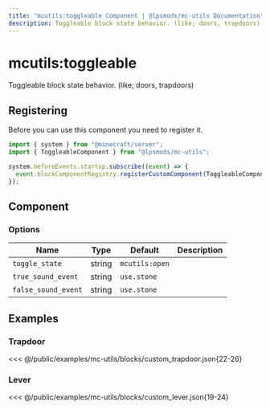 ```yaml
---
title: "mcutils:toggleable Component | @lpsmods/mc-utils Documentation"
description: Toggleable block state behavior. (like; doors, trapdoors)
---
```


# mcutils:toggleable

Toggleable block state behavior. (like; doors, trapdoors)

## Registering

Before you can use this component you need to register it.

```js
import { system } from "@minecraft/server";
import { ToggleableComponent } from "@lpsmods/mc-utils";

system.beforeEvents.startup.subscribe((event) => {
  event.blockComponentRegistry.registerCustomComponent(ToggleableComponent.typeId, new ToggleableComponent());
});
```

## Component

### Options

| Name                | Type   | Default        | Description |
| ------------------- | ------ | -------------- | ----------- |
| `toggle_state`      | string | `mcutils:open` |             |
| `true_sound_event`  | string | `use.stone`    |             |
| `false_sound_event` | string | `use.stone`    |             |

## Examples

### Trapdoor

<<< @/public/examples/mc-utils/blocks/custom_trapdoor.json{22-26}

### Lever

<<< @/public/examples/mc-utils/blocks/custom_lever.json{19-24}
